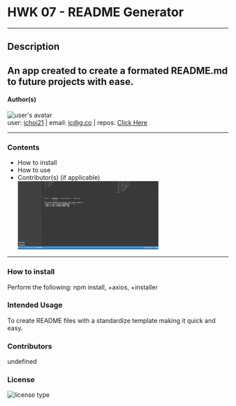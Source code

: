 # HWK 07 - README Generator

---

## Description

## An app created to create a formated README.md to future projects with ease.

#### Author(s)

![user's avatar](https://avatars3.githubusercontent.com/u/58826890?v=4)<br>
user: [ichoi21](https://github.com/ichoi21) | email: ic@g.co | repos: [Click Here](https://api.github.com/users/ichoi21/repos)

---

### Contents

- How to install
- How to use
- Contributor(s) (if applicable)
  ![](./assets/READMEgen.gif)

---

### How to install

Perform the following: npm install, +axios, +installer

### Intended Usage

To create README files with a standardize template making it quick and easy.

### Contributors

undefined

### License

![license type](https://img.shields.io/badge/LicenseUsed-None-blue)
